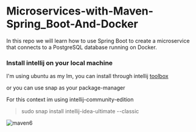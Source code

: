 # Microservices-with-Maven-Spring_Boot-And-Docker
In this repo we will learn how to use Spring Boot to create a microservice that connects to a PostgreSQL database running on Docker.

### Install intellij on your local machine

I'm using ubuntu as my lm, you can install through intellij [toolbox](https://www.jetbrains.com/help/idea/installation-guide.html)

or you can use snap as your package-manager 

For this context im using intellij-community-edition

> sudo snap install intellij-idea-ultimate --classic

![maven6](https://user-images.githubusercontent.com/58173938/204202379-729d3cc7-1860-44d2-b7f9-a15f2e0c0280.png)



